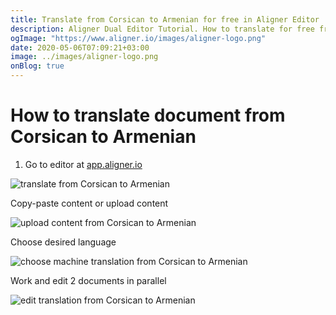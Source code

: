 ```yaml
---
title: Translate from Corsican to Armenian for free in Aligner Editor
description: Aligner Dual Editor Tutorial. How to translate for free from Corsican to Armenian. Aligner is multilingual document management platform. 
ogImage: "https://www.aligner.io/images/aligner-logo.png"
date: 2020-05-06T07:09:21+03:00
image: ../images/aligner-logo.png
onBlog: true
---
```


# How to translate document from Corsican to Armenian

1. Go to editor at [app.aligner.io](https://app.aligner.io "Aligner App web page")

![translate from Corsican to Armenian](../aligner-blank-editor.png "translate from Corsican to Armenian")

Copy-paste content or upload content

![upload content from Corsican to Armenian](../aligner-uploaded-document.png "upload content from Corsican to Armenian")

Choose desired language

![choose machine translation from Corsican to Armenian](../aligner-language-dropdown.png "choose machine translation from Corsican to Armenian")

Work and edit 2 documents in parallel

![edit translation from Corsican to Armenian](../aligner-double-sitded-editor.png "edit translation from Corsican to Armenian")

